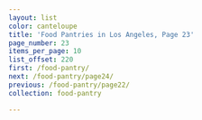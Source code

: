 ```yaml
---
layout: list
color: canteloupe
title: 'Food Pantries in Los Angeles, Page 23'
page_number: 23
items_per_page: 10
list_offset: 220
first: /food-pantry/
next: /food-pantry/page24/
previous: /food-pantry/page22/
collection: food-pantry

---
```

